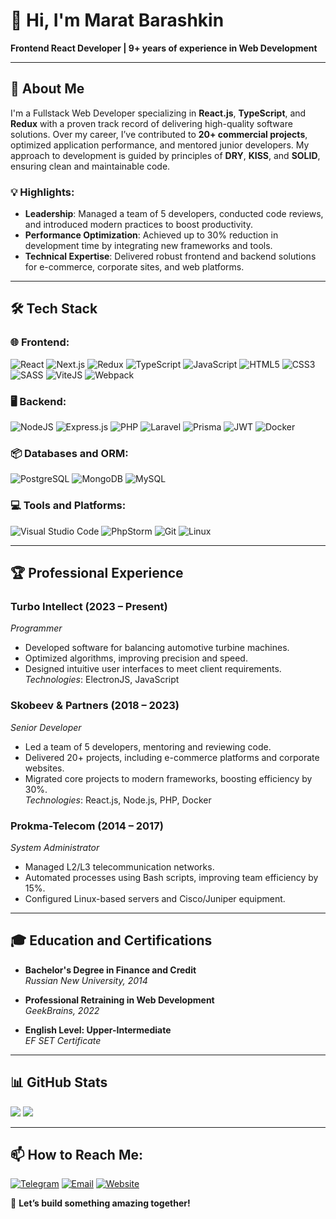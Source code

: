 # 👋 Hi, I'm Marat Barashkin
**Frontend React Developer | 9+ years of experience in Web Development**

---

## 🚀 About Me

I'm a Fullstack Web Developer specializing in **React.js**, **TypeScript**, and **Redux** with a proven track record of delivering high-quality software solutions. Over my career, I’ve contributed to **20+ commercial projects**, optimized application performance, and mentored junior developers. My approach to development is guided by principles of **DRY**, **KISS**, and **SOLID**, ensuring clean and maintainable code.

### 💡 Highlights:
- **Leadership**: Managed a team of 5 developers, conducted code reviews, and introduced modern practices to boost productivity.
- **Performance Optimization**: Achieved up to 30% reduction in development time by integrating new frameworks and tools.
- **Technical Expertise**: Delivered robust frontend and backend solutions for e-commerce, corporate sites, and web platforms.

---

## 🛠️ Tech Stack

### 🌐 Frontend:
![React](https://img.shields.io/badge/react-%2320232a.svg?style=for-the-badge&logo=react&logoColor=%2361DAFB)
![Next.js](https://img.shields.io/badge/next.js-%23000000.svg?style=for-the-badge&logo=nextdotjs&logoColor=white)
![Redux](https://img.shields.io/badge/redux-%23593d88.svg?style=for-the-badge&logo=redux&logoColor=white)
![TypeScript](https://img.shields.io/badge/typescript-%23007ACC.svg?style=for-the-badge&logo=typescript&logoColor=white)
![JavaScript](https://img.shields.io/badge/javascript-%23323330.svg?style=for-the-badge&logo=javascript&logoColor=%23F7DF1E)
![HTML5](https://img.shields.io/badge/html5-%23E34F26.svg?style=for-the-badge&logo=html5&logoColor=white)
![CSS3](https://img.shields.io/badge/css3-%231572B6.svg?style=for-the-badge&logo=css3&logoColor=white)
![SASS](https://img.shields.io/badge/SASS-hotpink.svg?style=for-the-badge&logo=SASS&logoColor=white)
![ViteJS](https://img.shields.io/badge/ViteJS-%23646CFF.svg?style=for-the-badge&logo=vite&logoColor=white)
![Webpack](https://img.shields.io/badge/webpack-%238DD6F9.svg?style=for-the-badge&logo=webpack&logoColor=black)

### 🖥️ Backend:
![NodeJS](https://img.shields.io/badge/node.js-6DA55F?style=for-the-badge&logo=node.js&logoColor=white)
![Express.js](https://img.shields.io/badge/express.js-%23404d59.svg?style=for-the-badge&logo=express&logoColor=%2361DAFB)
![PHP](https://img.shields.io/badge/php-%23777BB4.svg?style=for-the-badge&logo=php&logoColor=white)
![Laravel](https://img.shields.io/badge/laravel-%23FF2D20.svg?style=for-the-badge&logo=laravel&logoColor=white)
![Prisma](https://img.shields.io/badge/Prisma-3982CE?style=for-the-badge&logo=Prisma&logoColor=white)
![JWT](https://img.shields.io/badge/JWT-black?style=for-the-badge&logo=JSON%20web%20tokens)
![Docker](https://img.shields.io/badge/docker-%230db7ed.svg?style=for-the-badge&logo=docker&logoColor=white)

### 📦 Databases and ORM:
![PostgreSQL](https://img.shields.io/badge/postgresql-%23316192.svg?style=for-the-badge&logo=postgresql&logoColor=white)
![MongoDB](https://img.shields.io/badge/MongoDB-%234ea94b.svg?style=for-the-badge&logo=mongodb&logoColor=white)
![MySQL](https://img.shields.io/badge/mysql-%2300f.svg?style=for-the-badge&logo=mysql&logoColor=white)

### 💻 Tools and Platforms:
![Visual Studio Code](https://img.shields.io/badge/Visual%20Studio%20Code-0078d7.svg?style=for-the-badge&logo=visual-studio-code&logoColor=white)
![PhpStorm](https://img.shields.io/badge/phpstorm-143?style=for-the-badge&logo=phpstorm&logoColor=black&color=black&labelColor=darkorchid)
![Git](https://img.shields.io/badge/git-%23F05033.svg?style=for-the-badge&logo=git&logoColor=white)
![Linux](https://img.shields.io/badge/linux-%23FCC624.svg?style=for-the-badge&logo=linux&logoColor=black)

---

## 🏆 Professional Experience

### **Turbo Intellect (2023 – Present)**
*Programmer*
- Developed software for balancing automotive turbine machines.
- Optimized algorithms, improving precision and speed.
- Designed intuitive user interfaces to meet client requirements.  
  *Technologies*: ElectronJS, JavaScript

### **Skobeev & Partners (2018 – 2023)**
*Senior Developer*
- Led a team of 5 developers, mentoring and reviewing code.
- Delivered 20+ projects, including e-commerce platforms and corporate websites.
- Migrated core projects to modern frameworks, boosting efficiency by 30%.  
  *Technologies*: React.js, Node.js, PHP, Docker

### **Prokma-Telecom (2014 – 2017)**
*System Administrator*
- Managed L2/L3 telecommunication networks.
- Automated processes using Bash scripts, improving team efficiency by 15%.
- Configured Linux-based servers and Cisco/Juniper equipment.

---

## 🎓 Education and Certifications

- **Bachelor's Degree in Finance and Credit**  
  *Russian New University, 2014*

- **Professional Retraining in Web Development**  
  *GeekBrains, 2022*

- **English Level: Upper-Intermediate**  
  *EF SET Certificate*

---

## 📊 GitHub Stats

![](https://github-profile-summary-cards.vercel.app/api/cards/profile-details?username=sinsstranger&theme=solarized_dark)
![](https://github-profile-summary-cards.vercel.app/api/cards/repos-per-language?username=sinsstranger&theme=solarized_dark)

---

## 📫 How to Reach Me:

[![Telegram](https://img.shields.io/badge/Telegram-2CA5E0?style=for-the-badge&logo=telegram&logoColor=white)](https://t.me/sinstranger)
[![Email](https://img.shields.io/badge/Email-sinstranger@mail.ru-D14836?style=for-the-badge&logo=gmail&logoColor=white)](mailto:sinstranger@mail.ru)
[![Website](https://img.shields.io/badge/Website-sinstranger.webtm.ru-0A66C2?style=for-the-badge&logo=internet-explorer&logoColor=white)](https://sinstranger.webtm.ru)

🌟 **Let’s build something amazing together!**
